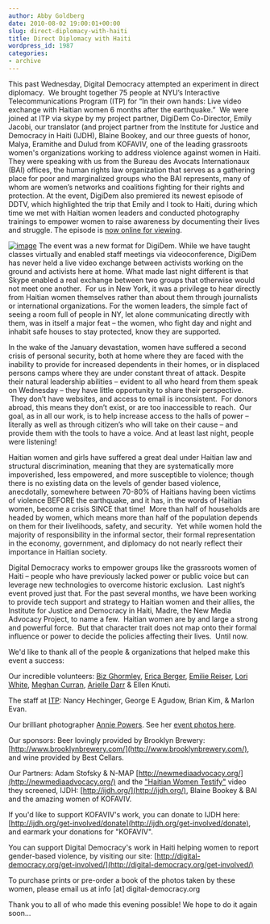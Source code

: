 ```yaml
---
author: Abby Goldberg
date: 2010-08-02 19:00:01+00:00
slug: direct-diplomacy-with-haiti
title: Direct Diplomacy with Haiti
wordpress_id: 1987
categories:
- archive
---
```


This past Wednesday, Digital Democracy attempted an experiment in direct diplomacy.  We brought together 75 people at NYU’s Interactive Telecommunications Program (ITP) for “In their own hands: Live video exchange with Haitian women 6 months after the earthquake.”  We were joined at ITP via skype by my project partner, DigiDem Co-Director, Emily Jacobi, our translator (and project partner from the Institute for Justice and Democracy in Haiti (IJDH), Blaine Bookey, and our three guests of honor, Malya, Eramithe and Dulud from KOFAVIV, one of the leading grassroots women's organizations working to address violence against women in Haiti. They were speaking with us from the Bureau des Avocats Internationaux (BAI) offices, the human rights law organization that serves as a gathering place for poor and marginalized groups who the BAI represents, many of whom are women’s networks and coalitions fighting for their rights and protection. At the event, DigiDem also premiered its newest episode of DDTV, which highlighted the trip that Emily and I took to Haiti, during which time we met with Haitian women leaders and conducted photography trainings to empower women to raise awareness by documenting their lives and struggle. The episode is [now online for viewing](http://vimeo.com/13843931).


[![image](http://farm5.static.flickr.com/4113/4841852439_65f612e048.jpg)](http://www.flickr.com/photos/digitaldemocracy/sets/72157624487793077/)
The event was a new format for DigiDem. While we have taught classes virtually and enabled staff meetings via videoconference, DigiDem has never held a live video exchange between activists working on the ground and activists here at home. What made last night different is that Skype enabled a real exchange between two groups that otherwise would not meet one another.  For us in New York, it was a privilege to hear directly from Haitian women themselves rather than about them through journalists or international organizations. For the women leaders, the simple fact of seeing a room full of people in NY, let alone communicating directly with them, was in itself a major feat – the women, who fight day and night and inhabit safe houses to stay protected, know they are supported.

In the wake of the January devastation, women have suffered a second crisis of personal security, both at home where they are faced with the inability to provide for increased dependents in their homes, or in displaced persons camps where they are under constant threat of attack. Despite their natural leadership abilities – evident to all who heard from them speak on Wednesday – they have little opportunity to share their perspective.  They don’t have websites, and access to email is inconsistent.  For donors abroad, this means they don’t exist, or are too inaccessible to reach.  Our goal, as in all our work, is to help increase access to the halls of power – literally as well as through citizen’s who will take on their cause – and provide them with the tools to have a voice. And at least last night, people were listening!

Haitian women and girls have suffered a great deal under Haitian law and structural discrimination, meaning that they are systematically more impoverished, less empowered, and more susceptible to violence; though there is no existing data on the levels of gender based violence, anecdotally, somewhere between 70-80% of Haitians having been victims of violence BEFORE the earthquake, and it has, in the words of Haitian women, become a crisis SINCE that time!  More than half of households are headed by women, which means more than half of the population depends on them for their livelihoods, safety, and security.  Yet while women hold the majority of responsibility in the informal sector, their formal representation in the economy, government, and diplomacy do not nearly reflect their importance in Haitian society.

Digital Democracy works to empower groups like the grassroots women of Haiti – people who have previously lacked power or public voice but can leverage new technologies to overcome historic exclusion.  Last night’s event proved just that. For the past several months, we have been working to provide tech support and strategy to Haitian women and their allies, the Institute for Justice and Democracy in Haiti, Madre, the New Media Advocacy Project, to name a few.  Haitian women are by and large a strong and powerful force.  But that character trait does not map onto their formal influence or power to decide the policies affecting their lives.  Until now.


We'd like to thank all of the people & organizations that helped make this event a success:




Our incredible volunteers: [Biz Ghormley](http://twitter.com/onewitness), [Erica Berger](http://twitter.com/goodberger), [Emilie Reiser](http://twitter.com/emreiser), [Lori White](http://twitter.com/lolololori), [Meghan Curran](http://twitter.com/meghcurran), [Arielle Darr](http://twitter.com/digidarr) & Ellen Knuti.




The staff at [ITP](http://itp.nyu.edu/itp/): Nancy Hechinger, George E Agudow, Brian Kim, & Marlon Evan.




Our brilliant photographer [Annie Powers](http://www.anniepowers.com/). See her [event photos here](http://www.flickr.com/photos/digitaldemocracy/sets/72157624487793077/).




Our sponsors: Beer lovingly provided by Brooklyn Brewery:[http://www.brooklynbrewery.com/](http://www.brooklynbrewery.com/), and wine provided by Best Cellars.




Our Partners: Adam Stofsky & N-MAP [http://newmediaadvocacy.org/](http://newmediaadvocacy.org/) and the ["Haitian Women Testify"](http://vimeo.com/11091051) video they screened, IJDH: [http://ijdh.org/](http://ijdh.org/), Blaine Bookey & BAI and the amazing women of KOFAVIV.




If you'd like to support KOFAVIV's work, you can donate to IJDH here:[http://ijdh.org/get-involved/donate](http://ijdh.org/get-involved/donate), and earmark your donations for "KOFAVIV".




You can support Digital Democracy's work in Haiti helping women to report gender-based violence, by visiting our site: [http://digital-democracy.org/get-involved/](http://digital-democracy.org/get-involved/)




To purchase prints or pre-order a book of the photos taken by these women, please email us at info [at] digital-democracy.org




Thank you to all of who made this evening possible! We hope to do it again soon...
